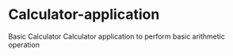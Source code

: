 # Calculator-application
Basic Calculator
Calculator application to perform basic arithmetic operation
